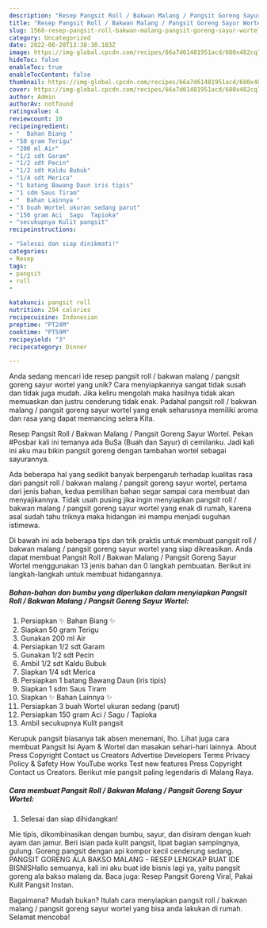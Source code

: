 ```yaml
---
description: "Resep Pangsit Roll / Bakwan Malang / Pangsit Goreng Sayur Wortel yang Bisa Manjain Lidah"
title: "Resep Pangsit Roll / Bakwan Malang / Pangsit Goreng Sayur Wortel yang Bisa Manjain Lidah"
slug: 1568-resep-pangsit-roll-bakwan-malang-pangsit-goreng-sayur-wortel-yang-bisa-manjain-lidah
category: Uncategorized
date: 2022-06-20T13:38:38.183Z
image: https://img-global.cpcdn.com/recipes/66a7d61481951acd/680x482cq70/pangsit-roll-bakwan-malang-pangsit-goreng-sayur-wortel-foto-resep-utama.jpg
hideToc: false
enableToc: true
enableTocContent: false
thumbnail: https://img-global.cpcdn.com/recipes/66a7d61481951acd/680x482cq70/pangsit-roll-bakwan-malang-pangsit-goreng-sayur-wortel-foto-resep-utama.jpg
cover: https://img-global.cpcdn.com/recipes/66a7d61481951acd/680x482cq70/pangsit-roll-bakwan-malang-pangsit-goreng-sayur-wortel-foto-resep-utama.jpg
author: Admin
authorAv: notfound
ratingvalue: 4
reviewcount: 10
recipeingredient:
- "  Bahan Biang "
- "50 gram Terigu"
- "200 ml Air"
- "1/2 sdt Garam"
- "1/2 sdt Pecin"
- "1/2 sdt Kaldu Bubuk"
- "1/4 sdt Merica"
- "1 batang Bawang Daun iris tipis"
- "1 sdm Saus Tiram"
- "  Bahan Lainnya "
- "3 buah Wortel ukuran sedang parut"
- "150 gram Aci  Sagu  Tapioka"
- "secukupnya Kulit pangsit"
recipeinstructions:

- "Selesai dan siap dinikmati!"
categories:
- Resep
tags:
- pangsit
- roll
- 

katakunci: pangsit roll  
nutrition: 294 calories
recipecuisine: Indonesian
preptime: "PT24M"
cooktime: "PT59M"
recipeyield: "3"
recipecategory: Dinner

---
```





Anda sedang mencari ide resep pangsit roll / bakwan malang / pangsit goreng sayur wortel yang unik? Cara menyiapkannya sangat tidak susah dan tidak juga mudah. Jika keliru mengolah maka hasilnya tidak akan memuaskan dan justru cenderung tidak enak. Padahal pangsit roll / bakwan malang / pangsit goreng sayur wortel yang enak seharusnya memiliki aroma dan rasa yang dapat memancing selera Kita.





Resep Pangsit Roll / Bakwan Malang / Pangsit Goreng Sayur Wortel. Pekan #Posbar kali ini temanya ada BuSa (Buah dan Sayur) di cemilanku. Jadi kali ini aku mau bikin pangsit goreng dengan tambahan wortel sebagai sayurannya.

Ada beberapa hal yang sedikit banyak berpengaruh terhadap kualitas rasa dari pangsit roll / bakwan malang / pangsit goreng sayur wortel, pertama dari jenis bahan, kedua pemilihan bahan segar sampai cara membuat dan menyajikannya. Tidak usah pusing jika ingin menyiapkan pangsit roll / bakwan malang / pangsit goreng sayur wortel yang enak di rumah, karena asal sudah tahu triknya maka hidangan ini mampu menjadi suguhan istimewa.






Di bawah ini ada beberapa tips dan trik praktis untuk membuat pangsit roll / bakwan malang / pangsit goreng sayur wortel yang siap dikreasikan. Anda dapat membuat Pangsit Roll / Bakwan Malang / Pangsit Goreng Sayur Wortel menggunakan 13 jenis bahan dan 0 langkah pembuatan. Berikut ini langkah-langkah untuk membuat hidangannya.

<!--inarticleads1-->

##### Bahan-bahan dan bumbu yang diperlukan dalam menyiapkan Pangsit Roll / Bakwan Malang / Pangsit Goreng Sayur Wortel:

1. Persiapkan  ✨ Bahan Biang ✨
1. Siapkan 50 gram Terigu
1. Gunakan 200 ml Air
1. Persiapkan 1/2 sdt Garam
1. Gunakan 1/2 sdt Pecin
1. Ambil 1/2 sdt Kaldu Bubuk
1. Siapkan 1/4 sdt Merica
1. Persiapkan 1 batang Bawang Daun (iris tipis)
1. Siapkan 1 sdm Saus Tiram
1. Siapkan  ✨ Bahan Lainnya ✨
1. Persiapkan 3 buah Wortel ukuran sedang (parut)
1. Persiapkan 150 gram Aci / Sagu / Tapioka
1. Ambil secukupnya Kulit pangsit


Kerupuk pangsit biasanya tak absen menemani, lho. Lihat juga cara membuat Pangsit Isi Ayam &amp; Wortel dan masakan sehari-hari lainnya. About Press Copyright Contact us Creators Advertise Developers Terms Privacy Policy &amp; Safety How YouTube works Test new features Press Copyright Contact us Creators. Berikut mie pangsit paling legendaris di Malang Raya. 

<!--inarticleads2-->

##### Cara membuat Pangsit Roll / Bakwan Malang / Pangsit Goreng Sayur Wortel:


1. Selesai dan siap dihidangkan!

Mie tipis, dikombinasikan dengan bumbu, sayur, dan disiram dengan kuah ayam dan jamur. Beri isian pada kulit pangsit, lipat bagian sampingnya, gulung. Goreng pangsit dengan api kompor kecil cenderung sedang. PANGSIT GORENG ALA BAKSO MALANG - RESEP LENGKAP BUAT IDE BISNISHallo semuanya, kali ini aku buat ide bisnis lagi ya, yaitu pangsit goreng ala bakso malang da. Baca juga: Resep Pangsit Goreng Viral, Pakai Kulit Pangsit Instan. 

Bagaimana? Mudah bukan? Itulah cara menyiapkan pangsit roll / bakwan malang / pangsit goreng sayur wortel yang bisa anda lakukan di rumah. Selamat mencoba!
